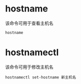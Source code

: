 # hostname

该命令可用于查看主机名

```shell
hostname
```
# hostnamectl

该命令可用于修改主机名

```shell
hostnamectl set-hostname 新主机名
```